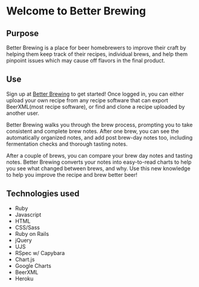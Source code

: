 Welcome to Better Brewing
=========================

Purpose
-------
Better Brewing is a place for beer homebrewers to improve their craft by helping them keep track of their recipes, individual brews, and help them pinpoint issues which may cause off flavors in the final product.

Use
---
Sign up at [Better Brewing](http://better-brewing.herokuapp.com) to get started! Once logged in, you can either upload your own recipe from any recipe software that can export BeerXML(most recipe software), or find and clone a recipe uploaded by another user.

Better Brewing walks you through the brew process, prompting you to take consistent and complete brew notes. After one brew, you can see the automatically organized notes, and add post brew-day notes too, including fermentation checks and thorough tasting notes.

After a couple of brews, you can compare your brew day notes and tasting notes. Better Brewing converts your notes into easy-to-read charts to help you see what changed between brews, and why. Use this new knowledge to help you improve the recipe and brew better beer!

Technologies used
-----------------
- Ruby
- Javascript
- HTML
- CSS/Sass
- Ruby on Rails
- jQuery
- UJS
- RSpec w/ Capybara
- Chart.js
- Google Charts
- BeerXML
- Heroku